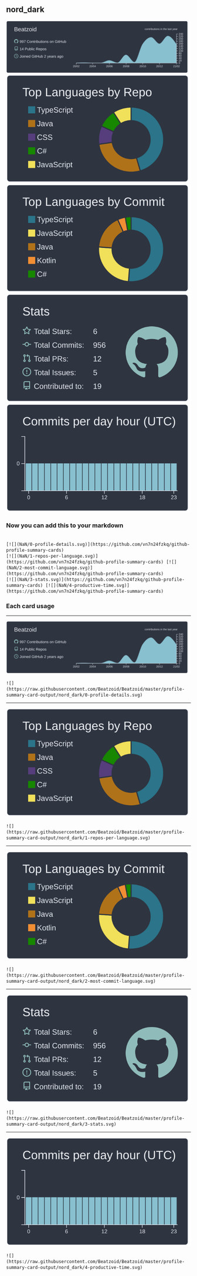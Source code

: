 ## nord_dark

[![](./0-profile-details.svg)](https://github.com/vn7n24fzkq/github-profile-summary-cards)
[![](./1-repos-per-language.svg)](https://github.com/vn7n24fzkq/github-profile-summary-cards) [![](./2-most-commit-language.svg)](https://github.com/vn7n24fzkq/github-profile-summary-cards)
[![](./3-stats.svg)](https://github.com/vn7n24fzkq/github-profile-summary-cards) [![](./4-productive-time.svg)](https://github.com/vn7n24fzkq/github-profile-summary-cards)
### Now you can add this to your markdown
```

[![](NaN/0-profile-details.svg)](https://github.com/vn7n24fzkq/github-profile-summary-cards)
[![](NaN/1-repos-per-language.svg)](https://github.com/vn7n24fzkq/github-profile-summary-cards) [![](NaN/2-most-commit-language.svg)](https://github.com/vn7n24fzkq/github-profile-summary-cards)
[![](NaN/3-stats.svg)](https://github.com/vn7n24fzkq/github-profile-summary-cards) [![](NaN/4-productive-time.svg)](https://github.com/vn7n24fzkq/github-profile-summary-cards)

```

### Each card usage
---

![](./0-profile-details.svg)

```
![](https://raw.githubusercontent.com/Beatzoid/Beatzoid/master/profile-summary-card-output/nord_dark/0-profile-details.svg)
```

    

---

![](./1-repos-per-language.svg)

```
![](https://raw.githubusercontent.com/Beatzoid/Beatzoid/master/profile-summary-card-output/nord_dark/1-repos-per-language.svg)
```

    

---

![](./2-most-commit-language.svg)

```
![](https://raw.githubusercontent.com/Beatzoid/Beatzoid/master/profile-summary-card-output/nord_dark/2-most-commit-language.svg)
```

    

---

![](./3-stats.svg)

```
![](https://raw.githubusercontent.com/Beatzoid/Beatzoid/master/profile-summary-card-output/nord_dark/3-stats.svg)
```

    

---

![](./4-productive-time.svg)

```
![](https://raw.githubusercontent.com/Beatzoid/Beatzoid/master/profile-summary-card-output/nord_dark/4-productive-time.svg)
```

    
